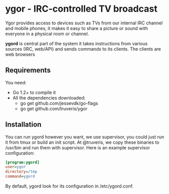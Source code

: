 # ygor - IRC-controlled TV broadcast

Ygor provides access to devices such as TVs from our internal IRC channel and
mobile phones, it makes it easy to share a picture or sound with everyone in a
physical room or channel.

**ygord** is central part of the system it takes instructions from various
sources (IRC, web/API) and sends commands to its clients.  The clients are web
browsers

## Requirements
You need:

 * Go 1.2+ to compile it
 * All the dependencies downloaded:
    - go get github.com/jessevdk/go-flags
    - go get github.com/truveris/ygor

## Installation
You can run ygord however you want, we use supervisor, you could just run it
from tmux or build an init script. At @truveris, we copy these binaries to
/usr/bin and run them with supervisor. Here is an example supervisor
configuration:

```ini
[program:ygord]
user=ygor
directory=/tmp
command=ygord
```

By default, ygord look for its configuration in /etc/ygord.conf.
